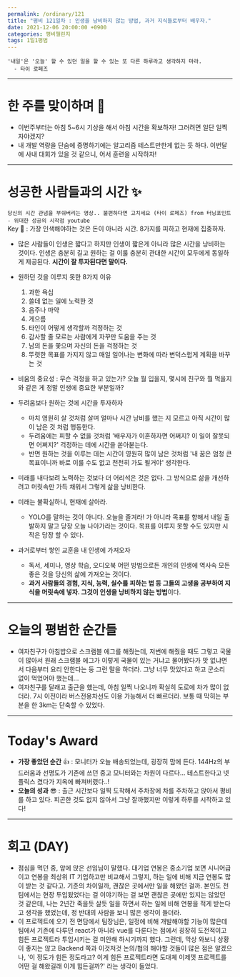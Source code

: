 ```yaml
---
permalink: /ordinary/121
title: "평비 121일차 : 인생을 낭비하지 않는 방법, 과거 지식들로부터 배우자."
date: 2021-12-06 20:00:00 +0900
categories: 평비챌린지
tags: 1일1평범
---
```

```
'내일'은 '오늘' 할 수 있던 일을 할 수 있는 또 다른 하루라고 생각하지 마라.
  - 타이 로페즈
```

---
# 한 주를 맞이하며 🤗
- 이번주부터는 아침 5~6시 기상을 해서 아침 시간을 확보하자! 그러려면 일단 일찍 자야겠지?
- 내 개발 역량을 단숨에 증명하기에는 알고리즘 테스트만한게 없는 듯 하다. 이번달에 사내 대회가 있을 것 같으니, 어서 훈련을 시작하자!

---
# 성공한 사람들과의 시간 ✨
`당신의 시간 관념을 부숴버리는 영상.. 불편하다면 고치세요 (타이 로페즈) from 터닝포인트 - 위대한 성공의 시작점 youtube`  
Key 🔑 : 가장 인색해야하는 것은 돈이 아니라 시간. 8가지를 피하고 현재에 집중하자.
- 많은 사람들이 인생은 짧다고 하지만 인생이 짧은게 아니라 많은 시간을 낭비하는 것이다. 인생은 충분히 길고 원하는 걸 이룰 충분히 관대한 시간이 모두에게 동일하게 제공된다. **시간이 잘 투자된다면 말이다.**
- 원하던 것을 이루지 못한 8가지 이유
  1. 과한 욕심  
  2. 쓸데 없는 일에 노력한 것  
  3. 음주나 마약  
  4. 게으름  
  5. 타인이 어떻게 생각할까 걱정하는 것  
  6. 감사할 줄 모르는 사람에게 자꾸만 도움을 주는 것  
  7. 남의 돈을 쫓으며 자신의 돈을 걱정하는 것  
  8. 뚜렷한 목표를 가지지 않고 매일 일어나는 변화에 따라 변덕스럽게 계획을 바꾸는 것  

- 비움의 중요성 : 무슨 걱정을 하고 있는가? 오늘 뭘 입을지, 몇시에 친구와 뭘 먹을지와 같은 게 정말 인생에 중요한 부분일까?
- 두려움보다 원하는 것에 시간을 투자하자
    - 마치 영원히 살 것처럼 살며 얼마나 시간 낭비를 했는 지 모르고 아직 시간이 많이 남은 것 처럼 행동한다.
    - 두려움에는 피할 수 없을 것처럼 '배우자가 이혼하자면 어쩌지? 이 일이 잘못되면 어쩌지?' 걱정하는 데에 시간을 쏟아붇는다.
    - 반면 원하는 것을 이루는 데는 시간이 영원히 많이 남은 것처럼 '내 꿈은 엄청 큰 목표이니까 바로 이룰 수도 없고 천천히 가도 될거야' 생각한다.
- 미래를 내다보려 노력하는 것보다 더 어리석은 것은 없다. 그 방식으로 삶을 개선하려고 머릿속만 가득 채워서 그렇게 삶을 낭비한다.
- 미래는 불확실하니, 현재에 살아라.
    - YOLO를 말하는 것이 아니다. 오늘을 즐겨라! 가 아니라 목표를 향해서 내일 출발하지 말고 당장 오늘 나아가라는 것이다. 목표를 이루지 못할 수도 있지만 시작은 당장 할 수 있다.
- 과거로부터 쌓인 교훈을 내 인생에 가져오자
    - 독서, 세미나, 영상 학습, 오디오북 어떤 방법으로든 개인의 인생에 역사속 모든 좋은 것을 당신의 삶에 가져오는 것이다.
    - **과거 사람들의 경험, 지식, 능력, 실수를 피하는 법 등 그들의 고생을 공부하여 지식을 머릿속에 넣자. 그것이 인생을 낭비하지 않는 방법**이다.

---
# 오늘의 평범한 순간들
- 여자친구가 아침밥으로 스크램블 에그를 해줬는데, 저번에 해줬을 때도 그렇고 국물이 많아서 원래 스크램블 에그가 이렇게 국물이 있는 거냐고 물어봤다가 맛 없냐면서 다음부터 요리 안한다는 둥 그런 말을 하더라. 그냥 너무 맛있다고 하고 군소리 없이 먹었어야 했는데...
- 여자친구를 달래고 출근을 했는데, 아침 일찍 나오니까 확실히 도로에 차가 많이 없더라. 7시 이전이라 버스전용차선도 이용 가능해서 더 빠르더라. 보통 때 막히는 부분을 한 3km는 단축할 수 있었다.

---
# Today's Award
- **가장 좋았던 순간** 👍 : 모니터가 오늘 배송되었는데, 굉장히 맘에 든다. 144Hz의 부드러움과 선명도가 기존에 쓰던 중고 모니터와는 차원이 다르다... 테스트한다고 넷플릭스 켰다가 지옥에 빠져버렸다..!
- **오늘의 성과** 😎 : 출근 시간보다 일찍 도착해서 주차장에 차를 주차하고 앉아서 평비를 하고 있다. 피곤한 것도 없지 않아서 그냥 잘까했지만 이렇게 하루를 시작하고 있다!

---
# 회고 (DAY)
- 점심을 먹던 중, 앞에 앉은 선임님이 말했다. 대기업 연봉은 중소기업 보면 시니어급이고 연봉을 최상위 IT 기업하고만 비교해서 그렇지, 하는 일에 비해 지금 연봉도 많이 받는 것 같다고. 기준의 차이일까, 괜찮은 곳에서만 일을 해왔던 걸까. 본인도 전 팀에서는 현장 투입됬었다는 걸 이야기하는 걸 보면 괜찮은 곳에만 있지는 않았던 것 같은데, 나는 2년간 죽을듯 살듯 일을 하면서 하는 일에 비해 연봉을 적게 받는다고 생각을 했었는데, 정 반대의 사람을 보니 많은 생각이 들더라.
- 이 프로젝트에 오기 전 면담에서 팀장님은, 일정에 비해 개발해야할 기능이 많은데 팀에서 기존에 다루던 react가 아니라 vue를 다룬다는 점에서 굉장히 도전적이고 힘든 프로젝트라 투입시키는 걸 미안해 하시기까지 했다. 그런데, 막상 와보니 상황이 좋지는 않고 Backend 쪽과 이것저것 논의/협의 해야할 것들이 많은 점은 알겠으나, '이 정도가 힘든 정도라고? 이게 힘든 프로젝트라면 도대체 이제껏 프로젝트를 어떤 걸 해왔길래 이게 힘든걸까?' 라는 생각이 들었다.